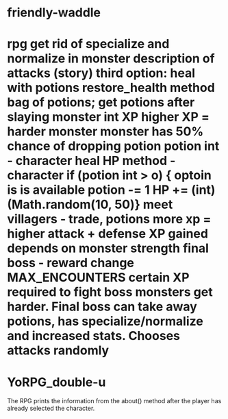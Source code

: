 
# friendly-waddle
rpg
get rid of specialize and normalize in monster
description of attacks (story)
third option: heal with potions 
	restore_health method
bag of potions; get potions after slaying monster
int XP
higher XP = harder monster
monster has 50% chance of dropping potion 
potion int - character
heal HP method - character
if  (potion int > o) {
optoin is is available
potion -= 1 
HP += (int) (Math.random(10, 50)}
meet villagers - trade, potions
more xp = higher attack + defense
XP gained depends on monster strength
final boss - reward
change MAX_ENCOUNTERS
certain XP required to fight boss
monsters get harder. 
Final boss can take away potions, has specialize/normalize
	and increased stats. Chooses attacks randomly
=======
# YoRPG_double-u
The RPG prints the information from the about() method after the player has
already selected the character.

